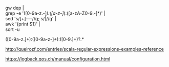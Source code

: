 gw dep | \
grep -e '([0-9a-z\.-]*):([a-z-]*):([a-zA-Z0-9\.-]*)' | \
sed 's/[+\]---//g; s/|//g' | \
awk '{print $1}' | \
sort -u


([0-9a-z.]+):([0-9a-z-]+):([0-9.]+)?.*
 
http://queirozf.com/entries/scala-regular-expressions-examples-reference

 https://logback.qos.ch/manual/configuration.html
